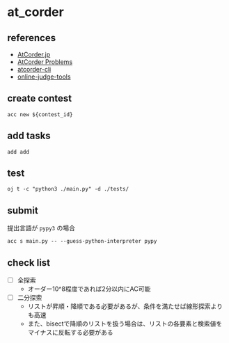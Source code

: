 # at_corder

## references
- [AtCorder.jp](https://atcoder.jp/home)
- [AtCorder Problems](https://kenkoooo.com/atcoder/#/table/)
- [atcorder-cli](https://github.com/Tatamo/atcoder-cli)
- [online-judge-tools](https://github.com/Tatamo/atcoder-cli)

## create contest
```
acc new ${contest_id}
```

## add tasks
```
add add
```

## test
```
oj t -c "python3 ./main.py" -d ./tests/
```

## submit
提出言語が `pypy3` の場合
```
acc s main.py -- --guess-python-interpreter pypy
```

## check list
- [ ] 全探索  
  - オーダー10^8程度であれば2分以内にAC可能
- [ ] 二分探索  
  - リストが昇順・降順である必要があるが、条件を満たせば線形探索よりも高速
  - また、bisectで降順のリストを扱う場合は、リストの各要素と検索値をマイナスに反転する必要がある